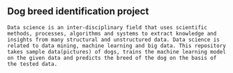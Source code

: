 ## Dog breed identification project

` Data science is an inter-disciplinary field that uses scientific methods, processes, algorithms and systems to extract knowledge and insights from many structural and unstructured data. Data science is related to data mining, machine learning and big data. This repository takes sample data(pictures) of dogs, trains the machine learning model on the given data and predicts the breed of the dog on the basis of the tested data. `
